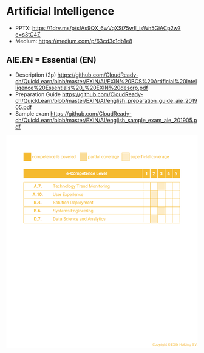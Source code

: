 # Artificial Intelligence
* PPTX: https://1drv.ms/p/s!As9QX_6wVqXSi75wE_isWn5GiACp2w?e=s3tC4Z
* Medium: https://medium.com/p/63cd3c1db1e8

## AIE.EN = Essential (EN)
* Description (2p) https://github.com/CloudReady-ch/QuickLearn/blob/master/EXIN/AI/EXIN%20BCS%20Artificial%20Intelligence%20Essentials%20_%20EXIN%20descrp.pdf
* Preparation Guide https://github.com/CloudReady-ch/QuickLearn/blob/master/EXIN/AI/english_preparation_guide_aie_201905.pdf
* Sample exam https://github.com/CloudReady-ch/QuickLearn/blob/master/EXIN/AI/english_sample_exam_aie_201905.pdf

![e-CF](https://raw.githubusercontent.com/CloudReady-ch/QuickLearn/master/EXIN/AI/english_e-CF_mapping_aie_201905.png)
